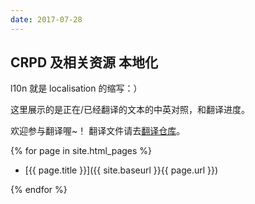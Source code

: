 ```yaml
---
date: 2017-07-28
---
```


## CRPD 及相关资源 本地化

l10n 就是 localisation 的缩写：）

这里展示的是正在/已经翻译的文本的中英对照，和翻译进度。

欢迎参与翻译喔~！ 翻译文件请去[翻译仓库]()。


{% for page in site.html_pages %}

   + [{{ page.title }}]({{ site.baseurl }}{{ page.url }})

{% endfor %}
